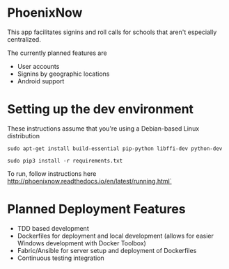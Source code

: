 # PhoenixNow
This app facilitates signins and roll calls for schools that aren't especially centralized.

The currently planned features are

* User accounts
* Signins by geographic locations
* Android support

# Setting up the dev environment
These instructions assume that you're using a Debian-based Linux distribution

`sudo apt-get install build-essential pip-python libffi-dev python-dev`

`sudo pip3 install -r requirements.txt`

To run, follow instructions here http://phoenixnow.readthedocs.io/en/latest/running.html`

# Planned Deployment Features

* TDD based development
* Dockerfiles for deployment and local development (allows for easier Windows
  development with Docker Toolbox)
* Fabric/Ansible for server setup and deployment of Dockerfiles
* Continuous testing integration
